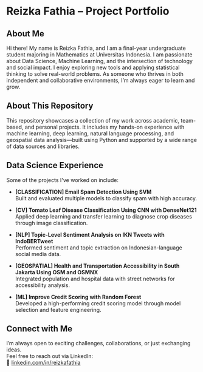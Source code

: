 # Reizka Fathia – Project Portfolio

## About Me

Hi there! My name is Reizka Fathia, and I am a final-year undergraduate student majoring in Mathematics at Universitas Indonesia. I am passionate about Data Science, Machine Learning, and the intersection of technology and social impact. I enjoy exploring new tools and applying statistical thinking to solve real-world problems. As someone who thrives in both independent and collaborative environments, I’m always eager to learn and grow.

## About This Repository

This repository showcases a collection of my work across academic, team-based, and personal projects. It includes my hands-on experience with machine learning, deep learning, natural language processing, and geospatial data analysis—built using Python and supported by a wide range of data sources and libraries.

## Data Science Experience

Some of the projects I've worked on include:

- **[CLASSIFICATION] Email Spam Detection Using SVM**  
  Built and evaluated multiple models to classify spam with high accuracy.

- **[CV] Tomato Leaf Disease Classification Using CNN with DenseNet121**  
  Applied deep learning and transfer learning to diagnose crop diseases through image classification.

- **[NLP] Topic-Level Sentiment Analysis on IKN Tweets with IndoBERTweet**  
  Performed sentiment and topic extraction on Indonesian-language social media data.

- **[GEOSPATIAL] Health and Transportation Accessibility in South Jakarta Using OSM and OSMNX**  
  Integrated population and hospital data with street networks for accessibility analysis.

- **[ML] Improve Credit Scoring with Random Forest**  
  Developed a high-performing credit scoring model through model selection and feature engineering.

## Connect with Me

I’m always open to exciting challenges, collaborations, or just exchanging ideas.  
Feel free to reach out via LinkedIn:  
🔗 [linkedin.com/in/reizkafathia](https://www.linkedin.com/in/reizkafathia)
